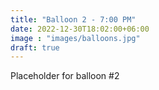```yaml
---
title: "Balloon 2 - 7:00 PM"
date: 2022-12-30T18:02:00+06:00
image : "images/balloons.jpg"
draft: true
---
```


Placeholder for balloon #2
